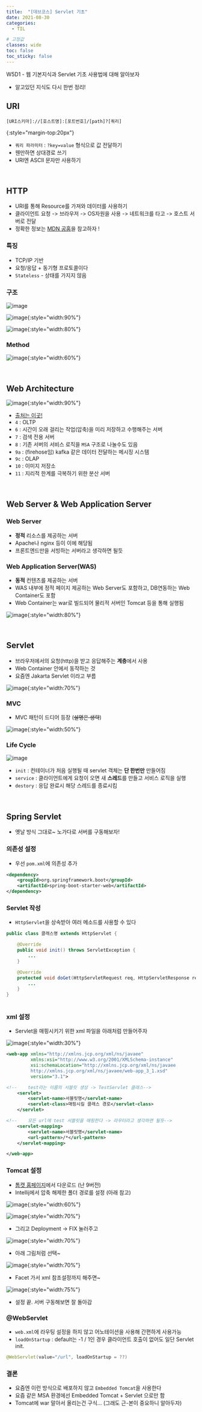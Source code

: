 ```yaml
---
title:  "[데브코스] Servlet 기초"
date: 2021-08-30
categories: 
  - TIL

# 고정값
classes: wide
toc: false
toc_sticky: false
---
```


W5D1 - 웹 기본지식과 Servlet 기초 사용법에 대해 알아보자

- 알고있던 지식도 다시 한번 정리!

## URI

```
[URI스키마]://[호스트명]:[포트번호]/[path]?[쿼리]
```
{:style="margin-top:20px"}

- `쿼리 파라미터` : `?key=value` 형식으로 값 전달하기
- 웬만하면 상대경로 쓰기
- URI엔 ASCII 문자만 사용하기

<br>

## HTTP

- URI를 통해 Resource를 가져와 데이터를 사용하기
- 클라이언트 요청 -> 브라우저 -> OS자원을 사용 -> 네트워크를 타고 -> 호스트 서버로 전달
- 정확한 정보는 [MDN 공홈](https://developer.mozilla.org/ko/docs/Web/HTTP/Overview)을 참고하자 !

### 특징

- TCP/IP 기반
- 요청/응답 + 동기형 프로토콜이다
- `Stateless` - 상태를 가지지 않음

### 구조

![image](https://user-images.githubusercontent.com/71180414/131348752-05fdd903-26ce-404d-9d18-c282a23b4766.png)

![image](https://user-images.githubusercontent.com/71180414/131349333-7d2a6298-1478-4651-987d-922e14f2667d.png){:style="width:90%"}


![image](https://user-images.githubusercontent.com/71180414/131349607-46a56f78-bb60-49e3-8377-137269056b28.png){:style="width:80%"}


### Method

![image](https://user-images.githubusercontent.com/71180414/131349740-4a091e16-c20f-4ddd-bd6e-d27ee13039a1.png){:style="width:60%"}

<br>

## Web Architecture

![image](https://user-images.githubusercontent.com/71180414/131374517-686aa9bc-98c8-48b9-b82d-ebca7ebf9d43.png){:style="width:90%"}

- [출처는 이곳!](https://litslink.com/blog/web-application-architecture)
- `4` : OLTP
- `6` : 시간이 오래 걸리는 작업(압축)을 미리 저장하고 수행해주는 서버
- `7` : 검색 전용 서버
- `8` : 기존 서버의 서비스 로직을 `MSA` 구조로 나눌수도 있음
- `9a` : (firehose임) kafka 같은 데이터 전달하는 메시징 시스템
- `9c` : OLAP
- `10` : 이미지 저장소
- `11` : 지리적 한계를 극복하기 위한 분산 서버

<br>

## Web Server & Web Application Server

### Web Server

- **정적** 리소스를 제공하는 서버
- Apache나 nginx 등이 이에 해당됨
- 프론트엔드만을 서빙하는 서버라고 생각하면 될듯

### Web Application Server(WAS)

- **동적** 컨텐츠를 제공하는 서버
- WAS 내부에 정적 페이지 제공하는 Web Server도 포함하고, DB연동하는 Web Container도 포함
- Web Container는 war로 빌드되어 물리적 서버인 Tomcat 등을 통해 실행됨

![image](https://user-images.githubusercontent.com/71180414/131376555-8277fcee-afa3-4f9f-9a69-45cd70bc008a.png){:style="width:80%"}

<br>

## Servlet

- 브라우저에서의 요청(http)을 받고 응답해주는 **계층**에서 사용
- Web Container 안에서 동작하는 것
- 요즘엔 Jakarta Servlet 이라고 부름

![image](https://user-images.githubusercontent.com/71180414/131377548-0a84f888-cdd3-43f3-a39e-d5c6a4d2ef55.png){:style="width:70%"}

### MVC 

- MVC 패턴이 드디어 등장 (~~설명은 생략~~)

![image](https://user-images.githubusercontent.com/71180414/131387031-8dd70454-925c-436e-836d-1a6a17985428.png){:style="width:50%"}

### Life Cycle

![image](https://user-images.githubusercontent.com/71180414/131387402-0b901bbe-15e0-47c7-ab68-aed859758cb7.png)

- `init` : 컨테이너가 처음 실행될 때 servlet 객체는 **단 한번만** 만들어짐
- `service` : 클라이언트에게 요청이 오면 새 **스레드**를 만들고 서비스 로직을 실행
- `destory` : 응답 완료시 해당 스레드를 종료시킴

<br>

## Spring Servlet

- 옛날 방식 그대로~ 노가다로 서버를 구동해보자!

### 의존성 설정

- 우선 `pom.xml`에 의존성 추가

```xml
<dependency>
	<groupId>org.springframework.boot</groupId>
	<artifactId>spring-boot-starter-web</artifactId>
</dependency>
```

### Servlet 작성

- `HttpServlet`을 상속받아 여러 메소드를 사용할 수 있다

```java
public class 클래스명 extends HttpServlet {

    @Override
    public void init() throws ServletException {
        ...
    }

    @Override
    protected void doGet(HttpServletRequest req, HttpServletResponse resp) throws ServletException, IOException {
        ...
    }
}
    
```

### xml 설정

- Servlet을 매핑시키기 위한  xml 파일을 아래처럼 만들어주자

![image](https://user-images.githubusercontent.com/71180414/131396260-644e95bd-2c8a-40d2-96d1-2ba286bb7ebe.png){:style="width:30%"}

```xml
<web-app xmlns="http://xmlns.jcp.org/xml/ns/javaee"
         xmlns:xsi="http://www.w3.org/2001/XMLSchema-instance"
         xsi:schemaLocation="http://xmlns.jcp.org/xml/ns/javaee
         http://xmlns.jcp.org/xml/ns/javaee/web-app_3_1.xsd"
         version="3.1">

<!--    test라는 이름의 서블릿 생성 -> TestServlet 클래스-->
    <servlet>
        <servlet-name>서블릿명</servlet-name>
        <servlet-class>매핑시킬 클래스 경로</servlet-class>
    </servlet>

<!--    모든 url에 test 서블릿을 매핑한다 -> 라우터라고 생각하면 될듯-->
    <servlet-mapping>
        <servlet-name>서블릿명</servlet-name>
        <url-pattern>/*</url-pattern>
    </servlet-mapping>

</web-app>
```

### Tomcat 설정

- [톰캣 홈페이지](https://tomcat.apache.org/download-90.cgi)에서 다운로드 (난 9버전)
- Intellij에서 압축 해제한 폴더 경로를 설정 (아래 참고)

![image](https://user-images.githubusercontent.com/71180414/131394903-6764b3c3-5b22-4f79-b52f-2344d1db79c4.png){:style="width:60%"}

![image](https://user-images.githubusercontent.com/71180414/131395110-b12a05d4-1b43-4f04-b7a6-ccd999c68a1f.png){:style="width:70%"}

- 그리고 Deployment -> FIX 눌러주고

![image](https://user-images.githubusercontent.com/71180414/131395322-f7ca2224-9c76-4b50-a114-4262cd0873e5.png){:style="width:70%"}

- 아래 그림처럼 선택~

![image](https://user-images.githubusercontent.com/71180414/131395655-10ac2c33-a47c-47df-8f5a-1a73b25e6633.png){:style="width:70%"}

- Facet 가서 xml 참조설정까지 해주면~

![image](https://user-images.githubusercontent.com/71180414/131396046-647577f9-4047-4155-a5e1-61d89145d435.png){:style="width:75%"}

- 설정 끝. 서버 구동해보면 잘 돌아감

### @WebServlet

- `web.xml`에 라우팅 설정을 하지 않고 어노테이션을 사용해 간편하게 사용가능
- `loadOnStartup` : default는 -1 / 1인 경우 클라이언트 호출이 없어도 일단 Servlet init. 

```java
@WebServlet(value="/url", loadOnStartup = ??)
```

### 결론

- 요즘엔 이런 방식으로 배포하지 않고 `Embedded Tomcat`을 사용한다
- 요즘 같은 MSA 환경에선 Embedded Tomcat + Servlet 으로만 함
- Tomcat에 war 말아서 올리는건 구식... (그래도 근-본이 중요하니 알아두자)

<br>